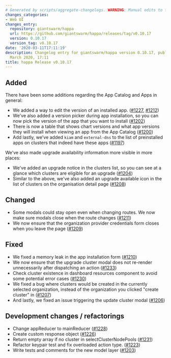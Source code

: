 ```yaml
---
# Generated by scripts/aggregate-changelogs. WARNING: Manual edits to this files will be overwritten.
changes_categories:
- Web UI
changes_entry:
  repository: giantswarm/happa
  url: https://github.com/giantswarm/happa/releases/tag/v0.10.17
  version: 0.10.17
  version_tag: v0.10.17
date: '2020-03-11T17:11:19'
description: Changelog entry for giantswarm/happa version 0.10.17, published on 11
  March 2020, 17:11
title: happa Release v0.10.17
---
```


## Added

There have been some additions regarding the App Catalog and Apps in general:

- We added a way to edit the version of an installed app. ([#1227](https://github.com/giantswarm/happa/pull/1227), [#1212](https://github.com/giantswarm/happa/pull/1212))
- We've also added a version picker during app installation, so you can now pick the version of the app that you want to install ([#1202](https://github.com/giantswarm/happa/pull/1202))
- There is now a table that shows chart versions and what app versions they will install when viewing an app from the App Catalog ([#1200](https://github.com/giantswarm/happa/pull/1200))
- Add lastly, we've added `kiam` and `external-dns` to the list of preinstalled apps on clusters that indeed have these apps ([#1197](https://github.com/giantswarm/happa/pull/1197))

We've also made upgrade availability information more visible in more places:

- We've added an upgrade notice in the clusters list, so you can see at a glance which clusters are eligible for an upgrade ([#1204](https://github.com/giantswarm/happa/pull/1204))
- Similar to the above, we've also added an upgrade available icon in the list of clusters on the organisation detail page ([#1208](https://github.com/giantswarm/happa/pull/1208))


## Changed

- Some modals could stay open even when changing routes. We now make sure modals close when the route changes ([#1211](https://github.com/giantswarm/happa/pull/1211))
- We now ensure that the organization provider credentials form closes when you leave the page ([#1209](https://github.com/giantswarm/happa/pull/1209))

## Fixed

- We fixed a memory leak in the app installation form ([#1210](https://github.com/giantswarm/happa/pull/1210))
- We now ensure that the upgrade cluster modal does not re-render unnecessarily after dispatching an action ([#1233](https://github.com/giantswarm/happa/pull/1233))
- Check cluster existence in dashboard resources component to avoid some potential error cases ([#1230](https://github.com/giantswarm/happa/pull/1230))
- We fixed a bug where clusters would be created in the currently selected organization, instead of the organization you clicked "create cluster" in ([#1207](https://github.com/giantswarm/happa/pull/1207))
- And lastly, we fixed an issue triggering the update cluster modal ([#1206](https://github.com/giantswarm/happa/pull/1206))

## Development changes / refactorings

- Change appReducer to mainReducer ([#1228](https://github.com/giantswarm/happa/pull/1228))
- Create custom response object ([#1226](https://github.com/giantswarm/happa/pull/1226))
- Return empty array if no cluster in selectClusterNodePools ([#1231](https://github.com/giantswarm/happa/pull/1231))
- Refactor keypair test and fix overloaded action type. ([#1223](https://github.com/giantswarm/happa/pull/1223))
- Write tests and comments for the new model layer ([#1203](https://github.com/giantswarm/happa/pull/1203))
